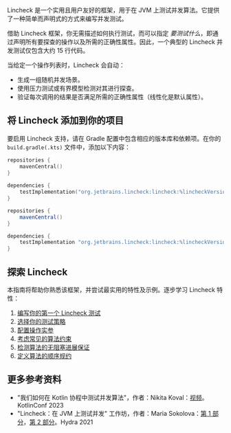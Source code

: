 [//]: # (title: Lincheck 指南)

Lincheck 是一个实用且用户友好的框架，用于在 JVM 上测试并发算法。它提供了一种简单而声明式的方式来编写并发测试。

借助 Lincheck 框架，你无需描述如何执行测试，而可以指定 _要测试什么_，即通过声明所有要探查的操作以及所需的正确性属性。因此，一个典型的 Lincheck 并发测试仅包含大约 15 行代码。

当给定一个操作列表时，Lincheck 会自动：

*   生成一组随机并发场景。
*   使用压力测试或有界模型检测对其进行探查。
*   验证每次调用的结果是否满足所需的正确性属性（线性化是默认属性）。

## 将 Lincheck 添加到你的项目

要启用 Lincheck 支持，请在 Gradle 配置中包含相应的版本库和依赖项。在你的 `build.gradle(.kts)` 文件中，添加以下内容：

<tabs group="build-script">
<tab title="Kotlin" group-key="kotlin">

```kotlin
repositories {
    mavenCentral()
}
 
dependencies {
    testImplementation("org.jetbrains.lincheck:lincheck:%lincheckVersion%")
}
```

</tab>
<tab title="Groovy" group-key="groovy">

```groovy
repositories {
    mavenCentral()
}

dependencies {
    testImplementation "org.jetbrains.lincheck:lincheck:%lincheckVersion%"
}
```

</tab>
</tabs>

## 探索 Lincheck

本指南将帮助你熟悉该框架，并尝试最实用的特性及示例。逐步学习 Lincheck 特性：

1.  [编写你的第一个 Lincheck 测试](introduction.md)
2.  [选择你的测试策略](testing-strategies.md)
3.  [配置操作实参](operation-arguments.md)
4.  [考虑常见的算法约束](constraints.md)
5.  [检测算法的无阻塞进展保证](progress-guarantees.md)
6.  [定义算法的顺序规约](sequential-specification.md)

## 更多参考资料
*   "我们如何在 Kotlin 协程中测试并发算法"，作者：Nikita Koval：[视频](https://youtu.be/jZqkWfa11Js)。KotlinConf 2023
*   "Lincheck：在 JVM 上测试并发" 工作坊，作者：Maria Sokolova：[第 1 部分](https://www.youtube.com/watch?v=YNtUK9GK4pA)，[第 2 部分](https://www.youtube.com/watch?v=EW7mkAOErWw)。Hydra 2021